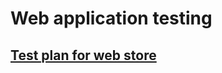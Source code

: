 # Web application testing
## [Test plan for web store](https://docs.google.com/spreadsheets/d/1GjvQJpenMSfGmbFh2T55HlBIq0vSpD4MjiM-04GcwUo/edit?usp=sharing)
